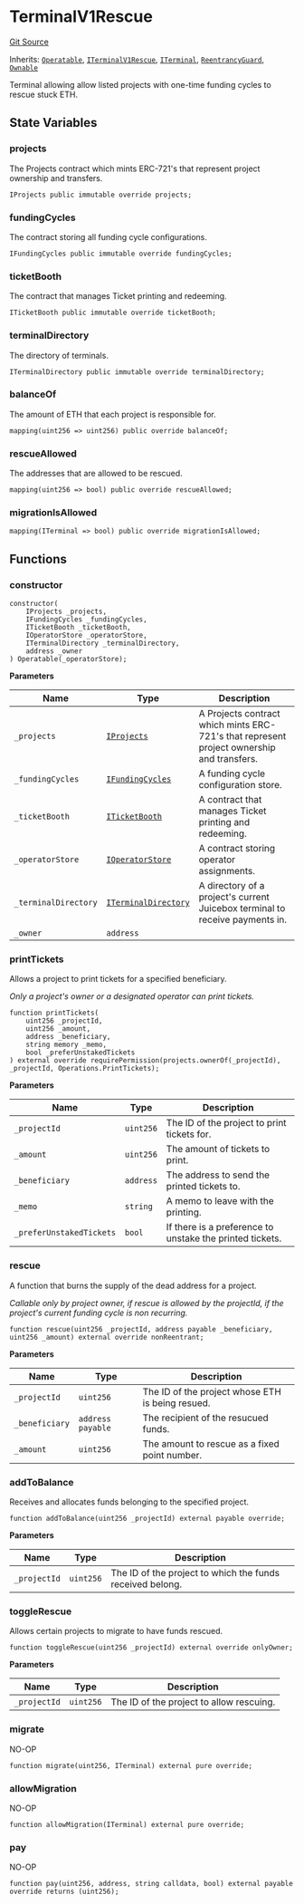 # TerminalV1Rescue

[Git Source](https://github.com/jbx-protocol/juice-contracts-v1/blob/71fd42afb0ef0d51606019d9a17dcb746505efd5/contracts/TerminalV1Rescue.sol)

Inherits: [`Operatable`](/docs/dev/deprecated/juice-contracts-v1/abstract/operatable.md), [`ITerminalV1Rescue`](/docs/dev/deprecated/juice-contracts-v1/interfaces/iterminalv1rescue.md), [`ITerminal`](/docs/dev/deprecated/juice-contracts-v1/interfaces/iterminal.md), [`ReentrancyGuard`](https://docs.openzeppelin.com/contracts/4.x/api/security#ReentrancyGuard), [`Ownable`](https://docs.openzeppelin.com/contracts/4.x/api/access#Ownable)

Terminal allowing allow listed projects with one-time funding cycles to rescue stuck ETH.

## State Variables

### projects

The Projects contract which mints ERC-721's that represent project ownership and transfers.

```solidity
IProjects public immutable override projects;
```

### fundingCycles

The contract storing all funding cycle configurations.

```solidity
IFundingCycles public immutable override fundingCycles;
```

### ticketBooth

The contract that manages Ticket printing and redeeming.

```solidity
ITicketBooth public immutable override ticketBooth;
```

### terminalDirectory

The directory of terminals.

```solidity
ITerminalDirectory public immutable override terminalDirectory;
```

### balanceOf

The amount of ETH that each project is responsible for.

```solidity
mapping(uint256 => uint256) public override balanceOf;
```

### rescueAllowed

The addresses that are allowed to be rescued.

```solidity
mapping(uint256 => bool) public override rescueAllowed;
```

### migrationIsAllowed

```solidity
mapping(ITerminal => bool) public override migrationIsAllowed;
```

## Functions

### constructor

```solidity
constructor(
    IProjects _projects,
    IFundingCycles _fundingCycles,
    ITicketBooth _ticketBooth,
    IOperatorStore _operatorStore,
    ITerminalDirectory _terminalDirectory,
    address _owner
) Operatable(_operatorStore);
```

**Parameters**

|Name|Type|Description|
|----|----|-----------|
|`_projects`|[`IProjects`](/docs/dev/deprecated/juice-contracts-v1/interfaces/iprojects.md)|A Projects contract which mints ERC-721's that represent project ownership and transfers.|
|`_fundingCycles`|[`IFundingCycles`](/docs/dev/deprecated/juice-contracts-v1/interfaces/ifundingcycles.md)|A funding cycle configuration store.|
|`_ticketBooth`|[`ITicketBooth`](/docs/dev/deprecated/juice-contracts-v1/interfaces/iticketbooth.md)|A contract that manages Ticket printing and redeeming.|
|`_operatorStore`|[`IOperatorStore`](/docs/dev/deprecated/juice-contracts-v1/interfaces/ioperatorstore.md)|A contract storing operator assignments.|
|`_terminalDirectory`|[`ITerminalDirectory`](/docs/dev/deprecated/juice-contracts-v1/interfaces/iterminaldirectory.md)|A directory of a project's current Juicebox terminal to receive payments in.|
|`_owner`|`address`||

### printTickets

Allows a project to print tickets for a specified beneficiary.

*Only a project's owner or a designated operator can print tickets.*

```solidity
function printTickets(
    uint256 _projectId,
    uint256 _amount,
    address _beneficiary,
    string memory _memo,
    bool _preferUnstakedTickets
) external override requirePermission(projects.ownerOf(_projectId), _projectId, Operations.PrintTickets);
```

**Parameters**

|Name|Type|Description|
|----|----|-----------|
|`_projectId`|`uint256`|The ID of the project to print tickets for.|
|`_amount`|`uint256`|The amount of tickets to print.|
|`_beneficiary`|`address`|The address to send the printed tickets to.|
|`_memo`|`string`|A memo to leave with the printing.|
|`_preferUnstakedTickets`|`bool`|If there is a preference to unstake the printed tickets.|

### rescue

A function that burns the supply of the dead address for a project.

*Callable only by project owner, if rescue is allowed by the projectId, if the project's current funding cycle is non recurring.*

```solidity
function rescue(uint256 _projectId, address payable _beneficiary, uint256 _amount) external override nonReentrant;
```

**Parameters**

|Name|Type|Description|
|----|----|-----------|
|`_projectId`|`uint256`|The ID of the project whose ETH is being resued.|
|`_beneficiary`|`address payable`|The recipient of the resucued funds.|
|`_amount`|`uint256`|The amount to rescue as a fixed point number.|

### addToBalance

Receives and allocates funds belonging to the specified project.

```solidity
function addToBalance(uint256 _projectId) external payable override;
```

**Parameters**

|Name|Type|Description|
|----|----|-----------|
|`_projectId`|`uint256`|The ID of the project to which the funds received belong.|

### toggleRescue

Allows certain projects to migrate to have funds rescued.

```solidity
function toggleRescue(uint256 _projectId) external override onlyOwner;
```

**Parameters**

|Name|Type|Description|
|----|----|-----------|
|`_projectId`|`uint256`|The ID of the project to allow rescuing.|

### migrate

NO-OP

```solidity
function migrate(uint256, ITerminal) external pure override;
```

### allowMigration

NO-OP

```solidity
function allowMigration(ITerminal) external pure override;
```

### pay

NO-OP

```solidity
function pay(uint256, address, string calldata, bool) external payable override returns (uint256);
```

